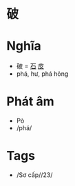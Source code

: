 # 破

# Nghĩa
* 破 = [石](石.md) [皮](皮.md)
* phá, hư, phá hỏng

# Phát âm
* Pò
*  /phá/

# Tags
* /Sơ cấp//23/

